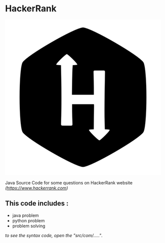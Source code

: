 # HackerRank

![Screenshot](https://github.com/fajri-rasid1st/HackerRank/blob/master/asset/160_Hackerrank_logo_logos-512.png)

Java Source Code for some questions on HackerRank website _(https://www.hackerrank.com)_

## This code includes :

-   java problem
-   python problem
-   problem solving

_to see the syntax code, open the "src/com/....."_.
